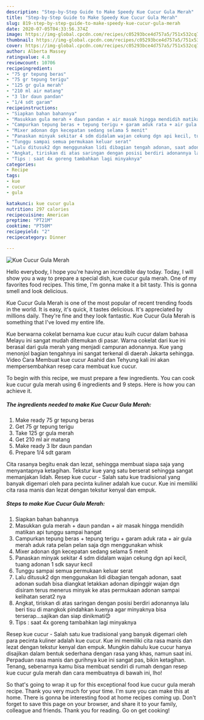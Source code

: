 ```yaml
---
description: "Step-by-Step Guide to Make Speedy Kue Cucur Gula Merah"
title: "Step-by-Step Guide to Make Speedy Kue Cucur Gula Merah"
slug: 819-step-by-step-guide-to-make-speedy-kue-cucur-gula-merah
date: 2020-07-05T04:33:56.374Z
image: https://img-global.cpcdn.com/recipes/c05293bce4d757a5/751x532cq70/kue-cucur-gula-merah-foto-resep-utama.jpg
thumbnail: https://img-global.cpcdn.com/recipes/c05293bce4d757a5/751x532cq70/kue-cucur-gula-merah-foto-resep-utama.jpg
cover: https://img-global.cpcdn.com/recipes/c05293bce4d757a5/751x532cq70/kue-cucur-gula-merah-foto-resep-utama.jpg
author: Alberta Massey
ratingvalue: 4.8
reviewcount: 10706
recipeingredient:
- "75 gr tepung beras"
- "75 gr tepung terigu"
- "125 gr gula merah"
- "210 ml air matang"
- "3 lbr daun pandan"
- "1/4 sdt garam"
recipeinstructions:
- "Siapkan bahan bahannya"
- "Masukkan gula merah + daun pandan + air masak hingga mendidih matikan api tunggu sampai hangat"
- "Campurkan tepung beras + tepung terigu + garam aduk rata + air gula merah aduk rata pelan pelan saja dgn menggunakan whisk"
- "Mixer adonan dgn kecepatan sedang selama 5 menit"
- "Panaskan minyak sekitar 4 sdm didalam wajan cekung dgn api kecil, tuang adonan 1 sdk sayur kecil"
- "Tunggu sampai semua permukaan keluar serat"
- "Lalu ditusuk2 dgn menggunakan lidi dibagian tengah adonan, saat adonan sudah bisa diangkat letakkan adonan dipinggir wajan dgn disiram terus menerus minyak ke atas permukaan adonan sampai kelihatan serat2 nya"
- "Angkat, tiriskan di atas saringan dengan posisi berdiri adonannya lalu beri tisu di mangkok pindahkan kuenya agar minyaknya bisa terserap...sajikan dan siap dinikmati😊"
- "Tips : saat 4x goreng tambahkan lagi minyaknya"
categories:
- Recipe
tags:
- kue
- cucur
- gula

katakunci: kue cucur gula 
nutrition: 297 calories
recipecuisine: American
preptime: "PT21M"
cooktime: "PT50M"
recipeyield: "2"
recipecategory: Dinner

---
```



![Kue Cucur Gula Merah](https://img-global.cpcdn.com/recipes/c05293bce4d757a5/751x532cq70/kue-cucur-gula-merah-foto-resep-utama.jpg)

Hello everybody, I hope you're having an incredible day today. Today, I will show you a way to prepare a special dish, kue cucur gula merah. One of my favorites food recipes. This time, I'm gonna make it a bit tasty. This is gonna smell and look delicious.

Kue Cucur Gula Merah is one of the most popular of recent trending foods in the world. It is easy, it's quick, it tastes delicious. It's appreciated by millions daily. They're fine and they look fantastic. Kue Cucur Gula Merah is something that I've loved my entire life.

Kue berwarna cokelat bernama kue cucur atau kuih cucur dalam bahasa Melayu ini sangat mudah ditemukan di pasar. Warna cokelat dari kue ini berasal dari gula merah yang menjadi campuran adonannya. Kue yang menonjol bagian tengahnya ini sangat terkenal di daerah Jakarta sehingga. Video Cara Membuat kue cucur Asahid dan Tehyung kali ini akan mempersembahkan resep cara membuat kue cucur.


To begin with this recipe, we must prepare a few ingredients. You can cook kue cucur gula merah using 6 ingredients and 9 steps. Here is how you can achieve it.

<!--inarticleads1-->

##### The ingredients needed to make Kue Cucur Gula Merah:

1. Make ready 75 gr tepung beras
1. Get 75 gr tepung terigu
1. Take 125 gr gula merah
1. Get 210 ml air matang
1. Make ready 3 lbr daun pandan
1. Prepare 1/4 sdt garam


Cita rasanya begitu enak dan lezat, sehingga membuat siapa saja yang menyantapnya ketagihan. Tekstur kue yang satu berserat sehingga sangat memanjakan lidah. Resep kue cucur - Salah satu kue tradisional yang banyak digemari oleh para pecinta kuliner adalah kue cucur. Kue ini memiliki cita rasa manis dan lezat dengan tekstur kenyal dan empuk. 

<!--inarticleads2-->

##### Steps to make Kue Cucur Gula Merah:

1. Siapkan bahan bahannya
1. Masukkan gula merah + daun pandan + air masak hingga mendidih matikan api tunggu sampai hangat
1. Campurkan tepung beras + tepung terigu + garam aduk rata + air gula merah aduk rata pelan pelan saja dgn menggunakan whisk
1. Mixer adonan dgn kecepatan sedang selama 5 menit
1. Panaskan minyak sekitar 4 sdm didalam wajan cekung dgn api kecil, tuang adonan 1 sdk sayur kecil
1. Tunggu sampai semua permukaan keluar serat
1. Lalu ditusuk2 dgn menggunakan lidi dibagian tengah adonan, saat adonan sudah bisa diangkat letakkan adonan dipinggir wajan dgn disiram terus menerus minyak ke atas permukaan adonan sampai kelihatan serat2 nya
1. Angkat, tiriskan di atas saringan dengan posisi berdiri adonannya lalu beri tisu di mangkok pindahkan kuenya agar minyaknya bisa terserap...sajikan dan siap dinikmati😊
1. Tips : saat 4x goreng tambahkan lagi minyaknya


Resep kue cucur - Salah satu kue tradisional yang banyak digemari oleh para pecinta kuliner adalah kue cucur. Kue ini memiliki cita rasa manis dan lezat dengan tekstur kenyal dan empuk. Mungkin dahulu kue cucur hanya disajikan dalam bentuk sederhana dengan rasa yang khas, namun saat ini. Perpaduan rasa manis dan gurihnya kue ini sangat pas, bikin ketagihan. Tenang, sebenarnya kamu bisa membuat sendiri di rumah dengan resep kue cucur gula merah dan cara membuatnya di bawah ini, lho! 

So that's going to wrap it up for this exceptional food kue cucur gula merah recipe. Thank you very much for your time. I'm sure you can make this at home. There is gonna be interesting food at home recipes coming up. Don't forget to save this page on your browser, and share it to your family, colleague and friends. Thank you for reading. Go on get cooking!

